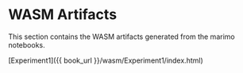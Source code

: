 # WASM Artifacts

This section contains the WASM artifacts generated from the marimo notebooks.

[Experiment1]({{ book_url }}/wasm/Experiment1/index.html)
